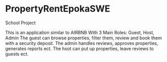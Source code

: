 # PropertyRentEpokaSWE
School Project

This is an application similar to AIRBNB With 3 Main Roles: Guest, Host, Admin
The guest can browse properties, filter them, review and book them with a security deposit.
The admin handles reviews, approves properties, generates reports ect.
The hsot can put up properties, leave reviews to guests ect.